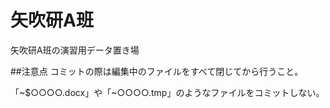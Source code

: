 # 矢吹研A班
矢吹研A班の演習用データ置き場

##注意点
コミットの際は編集中のファイルをすべて閉じてから行うこと。

「~$○○○○.docx」や「~○○○○.tmp」のようなファイルをコミットしない。

